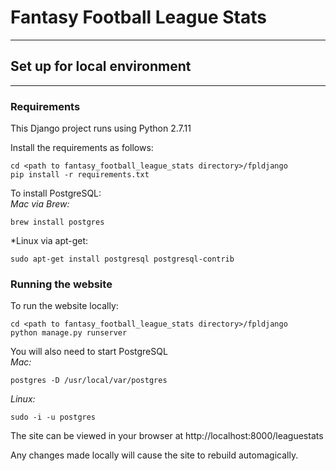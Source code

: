 # Fantasy Football League Stats
-----
## Set up for local environment
-----
### Requirements
This Django project runs using Python 2.7.11

Install the requirements as follows:
```shell
cd <path to fantasy_football_league_stats directory>/fpldjango
pip install -r requirements.txt
```
To install PostgreSQL:  
*Mac via Brew:*
```shell
brew install postgres
```  
*Linux via apt-get:  
```shell
sudo apt-get install postgresql postgresql-contrib
```

### Running the website
To run the website locally:
```shell
cd <path to fantasy_football_league_stats directory>/fpldjango
python manage.py runserver
```
You will also need to start PostgreSQL  
*Mac:*
```shell
postgres -D /usr/local/var/postgres
```
*Linux:*
```shell
sudo -i -u postgres
```
The site can be viewed in your browser at http://localhost:8000/leaguestats

Any changes made locally will cause the site to rebuild automagically.
